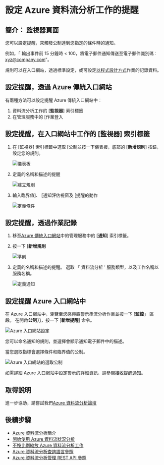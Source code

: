 <properties
    pageTitle="設定提醒的資料流分析中的查詢 |Microsoft Azure"
    description="了解資料流分析警示"
    keywords="設定提醒"
    services="stream-analytics"
    documentationCenter=""
    authors="jeffstokes72"
    manager="jhubbard"
    editor="cgronlun"/>

<tags
    ms.service="stream-analytics"
    ms.devlang="na"
    ms.topic="article"
    ms.tgt_pltfrm="na"
    ms.workload="data-services"
    ms.date="09/26/2016"
    ms.author="jeffstok"/>


# <a name="set-up-alerts-for-azure-stream-analytics-jobs"></a>設定 Azure 資料流分析工作的提醒

## <a name="introduction-monitor-page"></a>簡介︰ 監視器頁面

您可以設定提醒，來觸發公制達到您指定的條件時的通知。

例如，「 輸出事件前 15 分鐘時 < 100，將電子郵件通知傳送至電子郵件識別碼︰ xyz@company.com”。

規則可以在入口網站，透過標準設定，或可設定[以程式設計方式](https://code.msdn.microsoft.com/windowsazure/Receive-Email-Notifications-199e2c9a)作業的記錄資料。

## <a name="set-up-alerts-through-the-azure-classic-portal"></a>設定提醒，透過 Azure 傳統入口網站

有兩種方法可以設定提醒 Azure 傳統入口網站中︰  

1.  資料流分析工作的 [**監視器**] 索引標籤  
2.  在管理服務中的 [作業登入  

## <a name="set-up-alert-through-the-monitor-tab-of-the-job-in-the-portal"></a>設定提醒，在入口網站中工作的 [監視器] 索引標籤

1.  在 [監視器] 索引標籤中選取 [公制並按一下儀表板，底部的 [**新增規則**] 按鈕，設定您的規則。  

    ![儀表板](./media/stream-analytics-set-up-alerts/01-stream-analytics-set-up-alerts.png)  

2.  定義的名稱和描述的提醒  

    ![建立規則](./media/stream-analytics-set-up-alerts/02-stream-analytics-set-up-alerts.png)  

3.  輸入臨界值]、 [通知評估視窗及 [提醒的動作  

    ![定義條件](./media/stream-analytics-set-up-alerts/03-stream-analytics-set-up-alerts.png)  

## <a name="set-up-alerts-through-the-operations-logs"></a>設定提醒，透過作業記錄

1.  移至[Azure 傳統入口網站](https://manage.windowsazure.com)中的管理服務中的 [**通知**] 索引標籤。  
2.  按一下 [**新增規則**  

    ![準則](./media/stream-analytics-set-up-alerts/04-stream-analytics-set-up-alerts.png)  

3.  定義的名稱和描述的提醒。 選取 「 資料流分析 ' 服務類型，以及工作名稱以服務名稱。  

    ![定義通知](./media/stream-analytics-set-up-alerts/05-stream-analytics-set-up-alerts.png)  

## <a name="set-up-alerts-in-the-azure-portal"></a>設定提醒 Azure 入口網站中 ##

在 Azure 入口網站中，瀏覽至您感興趣警示串流分析作業並按一下 [**監控**」 區段。  在開啟**公制**刀，按一下 [**新增提醒**] 命令。

  ![Azure 入口網站設定](./media/stream-analytics-set-up-alerts/06-stream-analytics-set-up-alerts.png)  

您可以命名通知的規則，並選擇會顯示通知電子郵件中的描述。

當您選取指標會選擇條件和臨界值的公制。

  ![Azure 入口網站的選取公制](./media/stream-analytics-set-up-alerts/07-stream-analytics-set-up-alerts.png)  

如需詳細 Azure 入口網站中設定警示的詳細資訊，請參閱[接收提醒通知](../monitoring-and-diagnostics/insights-receive-alert-notifications.md)。  

## <a name="get-help"></a>取得說明
進一步協助，請嘗試我們[Azure 資料流分析論壇](https://social.msdn.microsoft.com/Forums/en-US/home?forum=AzureStreamAnalytics)

## <a name="next-steps"></a>後續步驟

- [Azure 資料流分析簡介](stream-analytics-introduction.md)
- [開始使用 Azure 資料流狀況分析](stream-analytics-get-started.md)
- [不按比例縮放 Azure 資料流分析工作](stream-analytics-scale-jobs.md)
- [Azure 資料流分析查詢語言參照](https://msdn.microsoft.com/library/azure/dn834998.aspx)
- [Azure 資料流分析管理 REST API 參照](https://msdn.microsoft.com/library/azure/dn835031.aspx)

